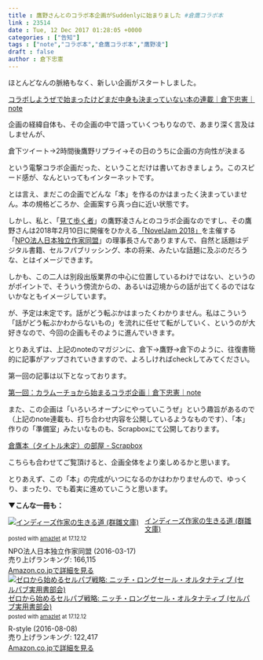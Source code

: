```yaml
---
title : 鷹野さんとのコラボ本企画がSuddenlyに始まりました #倉鷹コラボ本
link : 23514
date : Tue, 12 Dec 2017 01:28:05 +0000
categories : ["告知"]
tags : ["note","コラボ本","倉鷹コラボ本","鷹野凌"]
draft : false
author : 倉下忠憲
---
```


ほとんどなんの脈絡もなく、新しい企画がスタートしました。

<a href="https://note.mu/rashita/m/m8a7e2031bbea" title="コラボしようぜで始まったけどまだ中身も決まっていない本の連載｜倉下忠憲｜note">コラボしようぜで始まったけどまだ中身も決まっていない本の連載｜倉下忠憲｜note</a>

企画の経緯自体も、その企画の中で語っていくつもりなので、あまり深く言及はしませんが、

倉下ツイート→2時間後鷹野リプライ→その日のうちに企画の方向性が決まる

という電撃コラボ企画だった、ということだけは書いておきましょう。このスピード感が、なんといってもインターネットです。

とは言え、まだこの企画でどんな「本」を作るのかはまったく決まっていません。本の規格どころか、企画案すら真っ白に近い状態です。

しかし、私と、「<a href="http://www.wildhawkfield.com/" title="見て歩く者 by 鷹野凌">見て歩く者</a>」の鷹野凌さんとのコラボ企画なのですし、その鷹野さんは2018年2月10日に開催をひかえる<a href="https://www.noveljam.org/" title="NovelJam（ノベルジャム）｜NPO法人日本独立作家同盟">「NovelJam 2018」</a>を主催する「<a href="http://www.aiajp.org/" title="NPO法人日本独立作家同盟">NPO法人日本独立作家同盟</a>」の理事長さんでありますんで、自然と話題はデジタル書籍、セルフパブリッシング、本の将来、みたいな話題に及ぶのだろうな、とはイメージできます。

しかも、この二人は別段出版業界の中心に位置しているわけではない、というのがポイントで、そういう傍流からの、あるいは辺境からの話が出てくるのではないかなともイメージしています。

が、予定は未定です。話がどう転ぶかはまったくわかりません。私はこういう「話がどう転ぶかわからないもの」を流れに任せて転がしていく、というのが大好きなので、今回の企画もそのように進んでいきます。

とりあえずは、上記のnoteのマガジンに、倉下→鷹野→倉下のように、往復書簡的に記事がアップされていきますので、よろしければcheckしてみてください。

第一回の記事は以下となっております。

<a href="https://note.mu/rashita/n/ncc0821b8f21d" title="第一回：カラムーチョから始まるコラボ企画｜倉下忠憲｜note">第一回：カラムーチョから始まるコラボ企画｜倉下忠憲｜note</a>

また、この企画は「いろいろオープンにやっていこうぜ」という趣旨があるので（上記のnote連載も、打ち合わせ内容を公開しているようなものです）、「本」作りの「準備室」みたいなものも、Scrapboxにて公開しております。

<a href="https://scrapbox.io/kuratakabooks/" title="倉鷹本（タイトル未定）の部屋 - Scrapbox">倉鷹本（タイトル未定）の部屋 - Scrapbox</a>

こちらも合わせてご覧頂けると、企画全体をより楽しめるかと思います。

とりあえず、この「本」の完成がいつになるのかはわかりませんので、ゆっくり、まったり、でも着実に進めていこうと思います。

<strong>▼こんな一冊も：</strong>

<div class="amazlet-box" style="margin-bottom:0px;"><div class="amazlet-image" style="float:left;margin:0px 12px 1px 0px;"><a href="http://www.amazon.co.jp/exec/obidos/ASIN/B01D4D3EG6/rashita1000-22/ref=nosim/" name="amazletlink" target="_blank"><img src="https://images-fe.ssl-images-amazon.com/images/I/51H-qGo6uQL._SL160_.jpg" alt="インディーズ作家の生きる道 (群雛文庫)" style="border: none;" /></a></div><div class="amazlet-info" style="line-height:120%; margin-bottom: 10px"><div class="amazlet-name" style="margin-bottom:10px;line-height:120%"><a href="http://www.amazon.co.jp/exec/obidos/ASIN/B01D4D3EG6/rashita1000-22/ref=nosim/" name="amazletlink" target="_blank">インディーズ作家の生きる道 (群雛文庫)</a><div class="amazlet-powered-date" style="font-size:80%;margin-top:5px;line-height:120%">posted with <a href="http://www.amazlet.com/" title="amazlet" target="_blank">amazlet</a> at 17.12.12</div></div><div class="amazlet-detail">NPO法人日本独立作家同盟 (2016-03-17)<br />売り上げランキング: 166,115<br /></div><div class="amazlet-sub-info" style="float: left;"><div class="amazlet-link" style="margin-top: 5px"><a href="http://www.amazon.co.jp/exec/obidos/ASIN/B01D4D3EG6/rashita1000-22/ref=nosim/" name="amazletlink" target="_blank">Amazon.co.jpで詳細を見る</a></div></div></div><div class="amazlet-footer" style="clear: left"></div></div>

<div class="amazlet-box" style="margin-bottom:0px;"><div class="amazlet-image" style="float:left;margin:0px 12px 1px 0px;"><a href="http://www.amazon.co.jp/exec/obidos/ASIN/B01K1T4T0Q/rashita1000-22/ref=nosim/" name="amazletlink" target="_blank"><img src="https://images-fe.ssl-images-amazon.com/images/I/51n0XMKQEJL._SL160_.jpg" alt="ゼロから始めるセルパブ戦略: ニッチ・ロングセール・オルタナティブ (セルパブ実用書部会)" style="border: none;" /></a></div><div class="amazlet-info" style="line-height:120%; margin-bottom: 10px"><div class="amazlet-name" style="margin-bottom:10px;line-height:120%"><a href="http://www.amazon.co.jp/exec/obidos/ASIN/B01K1T4T0Q/rashita1000-22/ref=nosim/" name="amazletlink" target="_blank">ゼロから始めるセルパブ戦略: ニッチ・ロングセール・オルタナティブ (セルパブ実用書部会)</a><div class="amazlet-powered-date" style="font-size:80%;margin-top:5px;line-height:120%">posted with <a href="http://www.amazlet.com/" title="amazlet" target="_blank">amazlet</a> at 17.12.12</div></div><div class="amazlet-detail">R-style (2016-08-08)<br />売り上げランキング: 122,417<br /></div><div class="amazlet-sub-info" style="float: left;"><div class="amazlet-link" style="margin-top: 5px"><a href="http://www.amazon.co.jp/exec/obidos/ASIN/B01K1T4T0Q/rashita1000-22/ref=nosim/" name="amazletlink" target="_blank">Amazon.co.jpで詳細を見る</a></div></div></div><div class="amazlet-footer" style="clear: left"></div></div>

